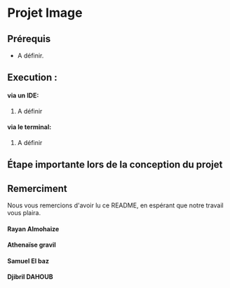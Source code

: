 # Projet Image 

## Prérequis
- A définir.

## Execution :

#### via un IDE:
1. A définir
#### via le terminal:
1. A définir

## Étape importante lors de la conception du projet

## Remerciment
Nous vous remercions d'avoir lu ce README, en espérant que notre travail vous plaira.

#### Rayan Almohaize
#### Athenaïse gravil
#### Samuel El baz
#### Djibril DAHOUB 
